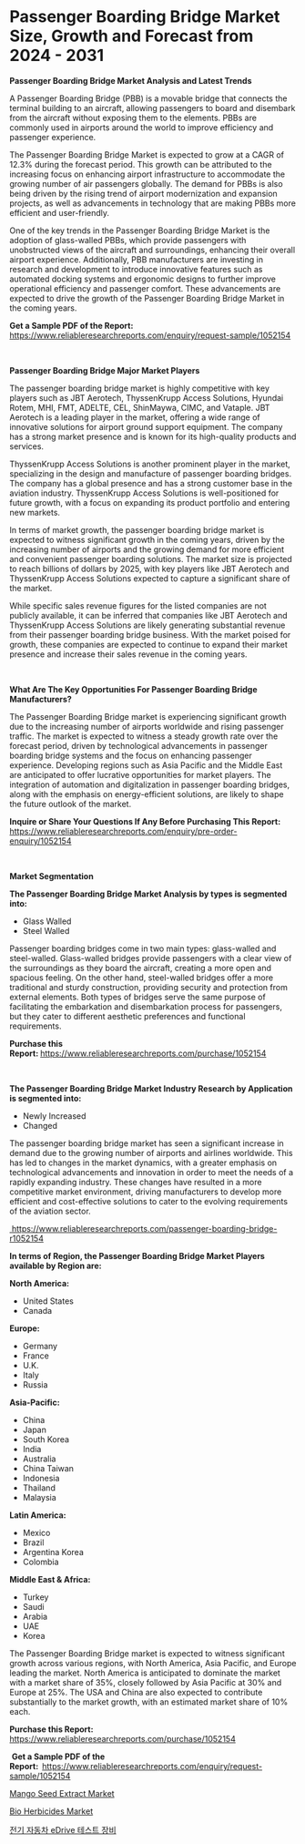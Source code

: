 <p><h1>Passenger Boarding Bridge Market Size, Growth and Forecast from 2024 - 2031</h1></p><p><strong>Passenger Boarding Bridge Market Analysis and Latest Trends</strong></p>
<p><p>A Passenger Boarding Bridge (PBB) is a movable bridge that connects the terminal building to an aircraft, allowing passengers to board and disembark from the aircraft without exposing them to the elements. PBBs are commonly used in airports around the world to improve efficiency and passenger experience.</p><p>The Passenger Boarding Bridge Market is expected to grow at a CAGR of 12.3% during the forecast period. This growth can be attributed to the increasing focus on enhancing airport infrastructure to accommodate the growing number of air passengers globally. The demand for PBBs is also being driven by the rising trend of airport modernization and expansion projects, as well as advancements in technology that are making PBBs more efficient and user-friendly.</p><p>One of the key trends in the Passenger Boarding Bridge Market is the adoption of glass-walled PBBs, which provide passengers with unobstructed views of the aircraft and surroundings, enhancing their overall airport experience. Additionally, PBB manufacturers are investing in research and development to introduce innovative features such as automated docking systems and ergonomic designs to further improve operational efficiency and passenger comfort. These advancements are expected to drive the growth of the Passenger Boarding Bridge Market in the coming years.</p></p>
<p><strong>Get a Sample PDF of the Report:&nbsp;</strong> <a href="https://www.reliableresearchreports.com/enquiry/request-sample/1052154">https://www.reliableresearchreports.com/enquiry/request-sample/1052154</a></p>
<p>&nbsp;</p>
<p><strong>Passenger Boarding Bridge Major Market Players</strong></p>
<p><p>The passenger boarding bridge market is highly competitive with key players such as JBT Aerotech, ThyssenKrupp Access Solutions, Hyundai Rotem, MHI, FMT, ADELTE, CEL, ShinMaywa, CIMC, and Vataple. JBT Aerotech is a leading player in the market, offering a wide range of innovative solutions for airport ground support equipment. The company has a strong market presence and is known for its high-quality products and services.</p><p>ThyssenKrupp Access Solutions is another prominent player in the market, specializing in the design and manufacture of passenger boarding bridges. The company has a global presence and has a strong customer base in the aviation industry. ThyssenKrupp Access Solutions is well-positioned for future growth, with a focus on expanding its product portfolio and entering new markets.</p><p>In terms of market growth, the passenger boarding bridge market is expected to witness significant growth in the coming years, driven by the increasing number of airports and the growing demand for more efficient and convenient passenger boarding solutions. The market size is projected to reach billions of dollars by 2025, with key players like JBT Aerotech and ThyssenKrupp Access Solutions expected to capture a significant share of the market.</p><p>While specific sales revenue figures for the listed companies are not publicly available, it can be inferred that companies like JBT Aerotech and ThyssenKrupp Access Solutions are likely generating substantial revenue from their passenger boarding bridge business. With the market poised for growth, these companies are expected to continue to expand their market presence and increase their sales revenue in the coming years.</p></p>
<p>&nbsp;</p>
<p><strong>What Are The Key Opportunities For Passenger Boarding Bridge Manufacturers?</strong></p>
<p><p>The Passenger Boarding Bridge market is experiencing significant growth due to the increasing number of airports worldwide and rising passenger traffic. The market is expected to witness a steady growth rate over the forecast period, driven by technological advancements in passenger boarding bridge systems and the focus on enhancing passenger experience. Developing regions such as Asia Pacific and the Middle East are anticipated to offer lucrative opportunities for market players. The integration of automation and digitalization in passenger boarding bridges, along with the emphasis on energy-efficient solutions, are likely to shape the future outlook of the market.</p></p>
<p><strong>Inquire or Share Your Questions If Any Before Purchasing This Report:</strong> <a href="https://www.reliableresearchreports.com/enquiry/pre-order-enquiry/1052154">https://www.reliableresearchreports.com/enquiry/pre-order-enquiry/1052154</a></p>
<p>&nbsp;</p>
<p><strong>Market Segmentation</strong></p>
<p><strong>The Passenger Boarding Bridge Market Analysis by types is segmented into:</strong></p>
<p><ul><li>Glass Walled</li><li>Steel Walled</li></ul></p>
<p><p>Passenger boarding bridges come in two main types: glass-walled and steel-walled. Glass-walled bridges provide passengers with a clear view of the surroundings as they board the aircraft, creating a more open and spacious feeling. On the other hand, steel-walled bridges offer a more traditional and sturdy construction, providing security and protection from external elements. Both types of bridges serve the same purpose of facilitating the embarkation and disembarkation process for passengers, but they cater to different aesthetic preferences and functional requirements.</p></p>
<p><strong>Purchase this Report:&nbsp;</strong><a href="https://www.reliableresearchreports.com/purchase/1052154">https://www.reliableresearchreports.com/purchase/1052154</a></p>
<p>&nbsp;</p>
<p><strong>The Passenger Boarding Bridge Market Industry Research by Application is segmented into:</strong></p>
<p><ul><li>Newly Increased</li><li>Changed</li></ul></p>
<p><p>The passenger boarding bridge market has seen a significant increase in demand due to the growing number of airports and airlines worldwide. This has led to changes in the market dynamics, with a greater emphasis on technological advancements and innovation in order to meet the needs of a rapidly expanding industry. These changes have resulted in a more competitive market environment, driving manufacturers to develop more efficient and cost-effective solutions to cater to the evolving requirements of the aviation sector.</p></p>
<p><a href="https://www.reliableresearchreports.com/passenger-boarding-bridge-r1052154">&nbsp;https://www.reliableresearchreports.com/passenger-boarding-bridge-r1052154</a></p>
<p><strong>In terms of Region, the Passenger Boarding Bridge Market Players available by Region are:</strong></p>
<p>
    <p> <strong> North America: </strong>
        <ul>
            <li>United States</li>
            <li>Canada</li>
        </ul>
        </p> 
    <p> <strong> Europe: </strong>
        <ul>
            <li>Germany</li>
            <li>France</li>
            <li>U.K.</li>
            <li>Italy</li>
            <li>Russia</li>
        </ul>
        </p> 
    <p> <strong> Asia-Pacific: </strong>
        <ul>
            <li>China</li>
            <li>Japan</li>
            <li>South Korea</li>
            <li>India</li>
            <li>Australia</li>
            <li>China Taiwan</li>
            <li>Indonesia</li>
            <li>Thailand</li>
            <li>Malaysia</li>
        </ul>
        </p> 
    <p> <strong> Latin America: </strong>
        <ul>
            <li>Mexico</li>
            <li>Brazil</li>
            <li>Argentina Korea</li>
            <li>Colombia</li>
        </ul>
        </p> 
    <p> <strong> Middle East & Africa: </strong>
        <ul>
            <li>Turkey</li>
            <li>Saudi</li>
            <li>Arabia</li>
            <li>UAE</li>
            <li>Korea</li>
        </ul>
    </p>
    </p>
<p><p>The Passenger Boarding Bridge market is expected to witness significant growth across various regions, with North America, Asia Pacific, and Europe leading the market. North America is anticipated to dominate the market with a market share of 35%, closely followed by Asia Pacific at 30% and Europe at 25%. The USA and China are also expected to contribute substantially to the market growth, with an estimated market share of 10% each.</p></p>
<p><strong>Purchase this Report: </strong><a href="https://www.reliableresearchreports.com/purchase/1052154">https://www.reliableresearchreports.com/purchase/1052154</a></p>
<p>&nbsp;<strong>Get a Sample PDF of the Report:&nbsp;&nbsp;</strong><a href="https://www.reliableresearchreports.com/enquiry/request-sample/1052154">https://www.reliableresearchreports.com/enquiry/request-sample/1052154</a></p>
<p><strong></strong></p>
<p><p><a href="https://github.com/jhonangga41/Market-Research-Report-List-1/blob/main/mango-seed-extract-market.md">Mango Seed Extract Market</a></p><p><a href="https://github.com/sahltyb2/Market-Research-Report-List-1/blob/main/bio-herbicides-market.md">Bio Herbicides Market</a></p><p><a href="https://github.com/romeshmittrochakma11/Market-Research-Report-List-1/blob/main/9951443114298.md">전기 자동차 eDrive 테스트 장비</a></p></p>